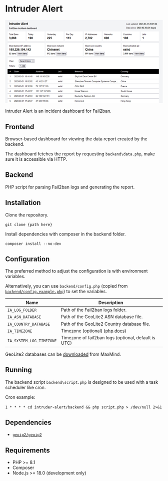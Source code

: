 # Intruder Alert
![screenshot](screenshot.png)

Intruder Alert is an incident dashboard for Fail2ban.

## Frontend

Browser-based dashboard for viewing the data report created by the backend.

The dashboard fetches the report by requesting `backend\data.php`, make sure it is accessible via HTTP.

## Backend

PHP script for parsing Fail2ban logs and generating the report.

## Installation

Clone the repository.

```
git clone {path here}
```

Install dependencies with composer in the backend folder.

```
composer install --no-dev
```

## Configuration

The preferred method to adjust the configuration is with environment variables.

Alternatively, you can use `backend/config.php` (copied from [`backend/config.example.php`](backend/config.example.php)) to set the variables.

| Name                     | Description                                                                   |
| ------------------------ | ----------------------------------------------------------------------------- |
| `IA_LOG_FOLDER`          | Path of the Fail2ban logs folder.                                             |
| `IA_ASN_DATABASE`        | Path of the GeoLite2 ASN database file.                                       |
| `IA_COUNTRY_DATABASE`    | Path of the GeoLite2 Country database file.                                   |
| `IA_TIMEZONE`            | Timezone (optional) ([php docs](https://www.php.net/manual/en/timezones.php)) |
| `IA_SYSTEM_LOG_TIMEZONE` | Timezone of fail2ban logs (optional, default is UTC)                          |

GeoLite2 databases can be [downloaded](https://dev.maxmind.com/geoip/geolite2-free-geolocation-data?lang=en) from MaxMind.

## Running

The backend script `backend\script.php` is designed to be used with a task scheduler like cron.

Cron example:

`1 * * * * cd intruder-alert/backend && php script.php > /dev/null 2>&1`

## Dependencies
- [`geoip2/geoip2`](https://github.com/maxmind/GeoIP2-php)

## Requirements

- PHP >= 8.1
- Composer
- Node.js >= 18.0 (development only)
